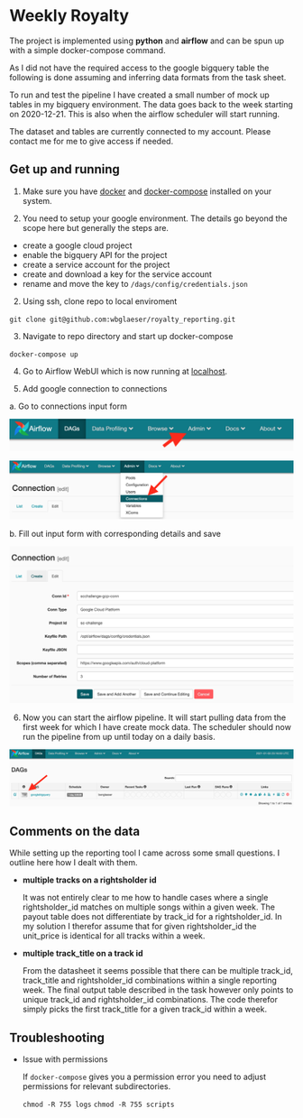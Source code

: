# Weekly Royalty

The project is implemented using **python** and **airflow** and can be spun up with a simple docker-compose command.

As I did not have the required access to the google bigquery table the following is done assuming and inferring data formats from the task sheet.

To run and test the pipeline I have created a small number of mock up tables in my bigquery environment. The data goes back to the week starting on 2020-12-21. This is also when the airflow scheduler will start running.

The dataset and tables are currently connected to my account. Please contact me for me to give access if needed.

## Get up and running

1. Make sure you have [docker](https://docs.docker.com/engine/install/) and [docker-compose](https://docs.docker.com/compose/install/) installed on your system.

2. You need to setup your google environment. The details go beyond the scope here but generally the steps are.

  * create a google cloud project
  * enable the bigquery API for the project
  * create a service account for the project
  * create and download a key for the service account
  * rename and move the key to `/dags/config/credentials.json`

2. Using ssh, clone repo to local enviroment

  `git clone git@github.com:wbglaeser/royalty_reporting.git`

3. Navigate to repo directory and start up docker-compose

  `docker-compose up`

4. Go to Airflow WebUI which is now running at [localhost](http://localhost:8080/admin/).

5. Add google connection to connections

  a. Go to connections input form

  ![Navigation Tag](docs/admin.png)

  ![Connection Tag](docs/connections.png)

  b. Fill out input form with corresponding details and save

  ![Details Tag](docs/details.png)

6. Now you can start the airflow pipeline. It will start pulling data from the first week for which I have create mock data. The scheduler should now run the pipeline from up until today on a daily basis.

![Start Dag](docs/start_dag.png)


## Comments on the data

While setting up the reporting tool I came across some small questions. I outline here how I dealt with them.

* **multiple tracks on a rightsholder id**

  It was not entirely clear to me how to handle cases where a single rightsholder_id matches on multiple songs within a given week. The payout table does not differentiate by track_id for a rightsholder_id. In my solution I therefor assume that for given rightsholder_id the unit_price is identical for all tracks within a week.

* **multiple track_title on a track id**

  From the datasheet it seems possible that there can be multiple track_id, track_title and rightsholder_id combinations within a single reporting week. The final output table described in the task however only points to unique track_id and rightsholder_id combinations. The code therefor simply picks the first track_title for a given track_id within a week.

## Troubleshooting

* Issue with permissions

  If `docker-compose` gives you a permission error you need to adjust permissions for relevant subdirectories.

  `chmod -R 755 logs`
  `chmod -R 755 scripts`
